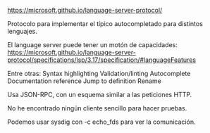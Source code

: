 https://microsoft.github.io/language-server-protocol/

Protocolo para implementar el típico autocompletado para distintos lenguajes.

El language server puede tener un motón de capacidades:
https://microsoft.github.io/language-server-protocol/specifications/lsp/3.17/specification/#languageFeatures

Entre otras:
  Syntax highlighting
  Validation/linting
  Autocomplete
  Documentation reference
  Jump to definition
  Rename

Usa JSON-RPC, con un esquema similar a las peticiones HTTP.

No he encontrado ningún cliente sencillo para hacer pruebas.

Podemos usar sysdig con -c echo_fds para ver la comunicación.
